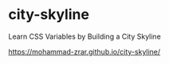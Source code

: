 # city-skyline
Learn CSS Variables by Building a City Skyline

https://mohammad-zrar.github.io/city-skyline/
